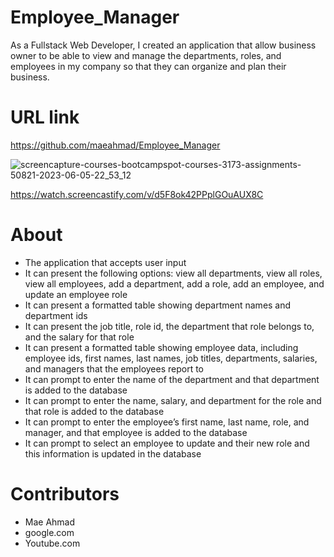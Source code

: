 # Employee_Manager

As a Fullstack Web Developer, I created an application that allow business owner to be able to view and manage the departments, roles, and employees in my company so that they can organize and plan their business.

# URL link
https://github.com/maeahmad/Employee_Manager

![screencapture-courses-bootcampspot-courses-3173-assignments-50821-2023-06-05-22_53_12](https://github.com/maeahmad/Employee_Manager/assets/122010497/b3883579-7e61-4f66-912b-0cb98b0c3d31)

https://watch.screencastify.com/v/d5F8ok42PPplGOuAUX8C


# About
- The application that accepts user input
- It can present the following options: view all departments, view all roles, view all employees, add a department, add a role, add an employee, and update an employee role
- It can present a formatted table showing department names and department ids
- It can present the job title, role id, the department that role belongs to, and the salary for that role
- It can present a formatted table showing employee data, including employee ids, first names, last names, job titles, departments, salaries, and managers that the employees report to
- It can prompt to enter the name of the department and that department is added to the database
- It can prompt to enter the name, salary, and department for the role and that role is added to the database
- It can prompt to enter the employee’s first name, last name, role, and manager, and that employee is added to the database
- It can prompt to select an employee to update and their new role and this information is updated in the database

# Contributors
- Mae Ahmad
- google.com
- Youtube.com
